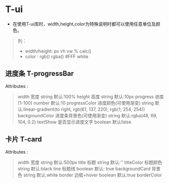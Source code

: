 # T-ui
 - 在使用T-ui库时，width,height,color为特殊说明时都可以使用任意单位及颜色。
 >列：
 > - width/height: px vh vw % calc()
 > - color : rgb() rgba() #FFF white

## 进度条 T-progressBar
Attributes :
>width 宽度 string  默认:100%
>height 高度 string 默认:10px
>progress 进度(1-100) number 默认:10
>progressColor 进度颜色(可使用渐变) string 默认:linear-gradient(to right, rgb(61, 137, 220), rgb(1, 254, 254))
>backgroundColor 进度条背景色(可使用渐变) string 默认:rgba(48, 69, 104, 0.2)
>textShow 是否显示进度文字 boolean 默认false


## 卡片 T-card
Attributes :
>width 宽度 string 默认:500px
>title 标题 string 默认:''
>titleColor 标题颜色 string 默认:black
>line 标题线 boolean 默认: true
>backgroundCard 背景色 string 默认:white
>border 边框+hover boolean 默认:true
>borderColor 